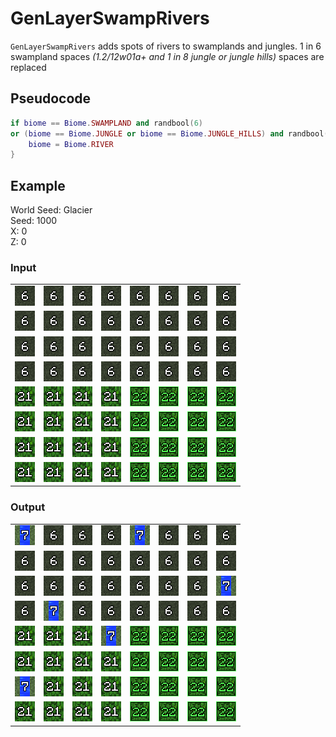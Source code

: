 # GenLayerSwampRivers

`GenLayerSwampRivers` adds spots of rivers to swamplands and jungles. 1 in 6 swampland spaces *(1.2/12w01a+ and 1 in 8 jungle or jungle hills)* spaces are replaced

## Pseudocode
```lua
if biome == Biome.SWAMPLAND and randbool(6)
or (biome == Biome.JUNGLE or biome == Biome.JUNGLE_HILLS) and randbool(8) {
    biome = Biome.RIVER
}
```

## Example
World Seed: Glacier<br>
Seed: 1000<br>
X: 0<br>
Z: 0<br>

### Input
|  |  |  |  |  |  |  |  |
|--|--|--|--|--|--|--|--|
|![6](/assets/biome/6.png)|![6](/assets/biome/6.png)|![6](/assets/biome/6.png)|![6](/assets/biome/6.png)|![6](/assets/biome/6.png)|![6](/assets/biome/6.png)|![6](/assets/biome/6.png)|![6](/assets/biome/6.png)|
|![6](/assets/biome/6.png)|![6](/assets/biome/6.png)|![6](/assets/biome/6.png)|![6](/assets/biome/6.png)|![6](/assets/biome/6.png)|![6](/assets/biome/6.png)|![6](/assets/biome/6.png)|![6](/assets/biome/6.png)|
|![6](/assets/biome/6.png)|![6](/assets/biome/6.png)|![6](/assets/biome/6.png)|![6](/assets/biome/6.png)|![6](/assets/biome/6.png)|![6](/assets/biome/6.png)|![6](/assets/biome/6.png)|![6](/assets/biome/6.png)|
|![6](/assets/biome/6.png)|![6](/assets/biome/6.png)|![6](/assets/biome/6.png)|![6](/assets/biome/6.png)|![6](/assets/biome/6.png)|![6](/assets/biome/6.png)|![6](/assets/biome/6.png)|![6](/assets/biome/6.png)|
|![21](/assets/biome/21.png)|![21](/assets/biome/21.png)|![21](/assets/biome/21.png)|![21](/assets/biome/21.png)|![22](/assets/biome/22.png)|![22](/assets/biome/22.png)|![22](/assets/biome/22.png)|![22](/assets/biome/22.png)|
|![21](/assets/biome/21.png)|![21](/assets/biome/21.png)|![21](/assets/biome/21.png)|![21](/assets/biome/21.png)|![22](/assets/biome/22.png)|![22](/assets/biome/22.png)|![22](/assets/biome/22.png)|![22](/assets/biome/22.png)|
|![21](/assets/biome/21.png)|![21](/assets/biome/21.png)|![21](/assets/biome/21.png)|![21](/assets/biome/21.png)|![22](/assets/biome/22.png)|![22](/assets/biome/22.png)|![22](/assets/biome/22.png)|![22](/assets/biome/22.png)|
|![21](/assets/biome/21.png)|![21](/assets/biome/21.png)|![21](/assets/biome/21.png)|![21](/assets/biome/21.png)|![22](/assets/biome/22.png)|![22](/assets/biome/22.png)|![22](/assets/biome/22.png)|![22](/assets/biome/22.png)|

### Output
|  |  |  |  |  |  |  |  |
|--|--|--|--|--|--|--|--|
|![7](/assets/biome/7.png)|![6](/assets/biome/6.png)|![6](/assets/biome/6.png)|![6](/assets/biome/6.png)|![7](/assets/biome/7.png)|![6](/assets/biome/6.png)|![6](/assets/biome/6.png)|![6](/assets/biome/6.png)|
|![6](/assets/biome/6.png)|![6](/assets/biome/6.png)|![6](/assets/biome/6.png)|![6](/assets/biome/6.png)|![6](/assets/biome/6.png)|![6](/assets/biome/6.png)|![6](/assets/biome/6.png)|![6](/assets/biome/6.png)|
|![6](/assets/biome/6.png)|![6](/assets/biome/6.png)|![6](/assets/biome/6.png)|![6](/assets/biome/6.png)|![6](/assets/biome/6.png)|![6](/assets/biome/6.png)|![6](/assets/biome/6.png)|![7](/assets/biome/7.png)|
|![6](/assets/biome/6.png)|![7](/assets/biome/7.png)|![6](/assets/biome/6.png)|![6](/assets/biome/6.png)|![6](/assets/biome/6.png)|![6](/assets/biome/6.png)|![6](/assets/biome/6.png)|![6](/assets/biome/6.png)|
|![21](/assets/biome/21.png)|![21](/assets/biome/21.png)|![21](/assets/biome/21.png)|![7](/assets/biome/7.png)|![22](/assets/biome/22.png)|![22](/assets/biome/22.png)|![22](/assets/biome/22.png)|![22](/assets/biome/22.png)|
|![21](/assets/biome/21.png)|![21](/assets/biome/21.png)|![21](/assets/biome/21.png)|![21](/assets/biome/21.png)|![22](/assets/biome/22.png)|![22](/assets/biome/22.png)|![22](/assets/biome/22.png)|![22](/assets/biome/22.png)|
|![7](/assets/biome/7.png)|![21](/assets/biome/21.png)|![21](/assets/biome/21.png)|![21](/assets/biome/21.png)|![22](/assets/biome/22.png)|![22](/assets/biome/22.png)|![22](/assets/biome/22.png)|![22](/assets/biome/22.png)|
|![21](/assets/biome/21.png)|![21](/assets/biome/21.png)|![21](/assets/biome/21.png)|![21](/assets/biome/21.png)|![22](/assets/biome/22.png)|![22](/assets/biome/22.png)|![22](/assets/biome/22.png)|![22](/assets/biome/22.png)|
